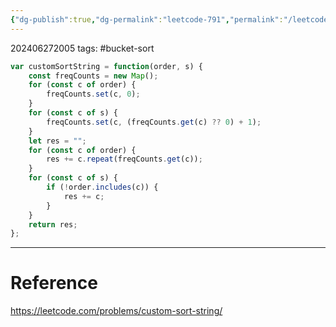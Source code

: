 ```yaml
---
{"dg-publish":true,"dg-permalink":"leetcode-791","permalink":"/leetcode-791/"}
---
```


202406272005
tags: #bucket-sort

```js
var customSortString = function(order, s) {
	const freqCounts = new Map();
	for (const c of order) {
		freqCounts.set(c, 0);
	}
	for (const c of s) {
		freqCounts.set(c, (freqCounts.get(c) ?? 0) + 1);
	}
	let res = "";
	for (const c of order) {
		res += c.repeat(freqCounts.get(c));
	}
	for (const c of s) {
		if (!order.includes(c)) {
			res += c;
		}
	}
	return res;
};
```

---
# Reference

https://leetcode.com/problems/custom-sort-string/